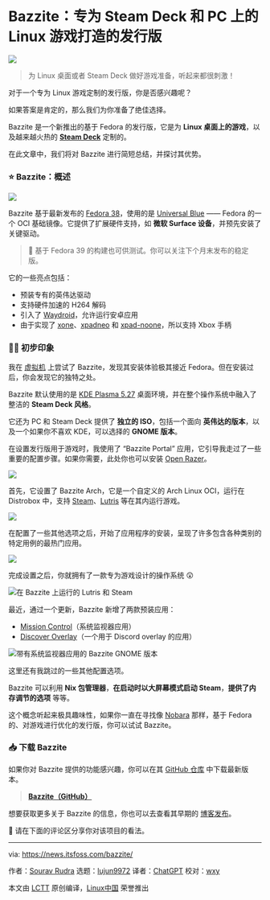 [#]: subject: "Bazzite: A Distro for Linux Gaming on Steam Deck and PCs"
[#]: via: "https://news.itsfoss.com/bazzite/"
[#]: author: "Sourav Rudra https://news.itsfoss.com/author/sourav/"
[#]: collector: "lujun9972/lctt-scripts-1693450080"
[#]: translator: "ChatGPT"
[#]: reviewer: "wxy"
[#]: publisher: "wxy"
[#]: url: "https://linux.cn/article-16241-1.html"

Bazzite：专为 Steam Deck 和 PC 上的 Linux 游戏打造的发行版
======

![][0]

> 为 Linux 桌面或者 Steam Deck 做好游戏准备，听起来都很刺激！

对于一个专为 Linux 游戏定制的发行版，你是否感兴趣呢？

如果答案是肯定的，那么我们为你准备了绝佳选择。

Bazzite 是一个新推出的基于 Fedora 的发行版，它是为 **Linux 桌面上的游戏**，以及越来越火热的 **[Steam Deck][1]** 定制的。

在此文章中，我们将对 Bazzite 进行简短总结，并探讨其优势。

### ⭐ Bazzite：概述

![][2]

Bazzite 基于最新发布的 [Fedora 38][3]，使用的是 [Universal Blue][4] —— Fedora 的一个 OCI 基础镜像。它提供了扩展硬件支持，如 **微软 Surface 设备**，并预先安装了关键驱动。

> 🚧 基于 Fedora 39 的构建也可供测试。你可以关注下个月末发布的稳定版。

它的一些亮点包括：

  * 预装专有的英伟达驱动
  * 支持硬件加速的 H264 解码
  * 引入了 [Waydroid][5]，允许运行安卓应用
  * 由于实现了 [xone][6]、[xpadneo][7] 和 [xpad-noone][8]，所以支持 Xbox 手柄

### 👨‍💻 初步印象

我在 [虚拟机][10] 上尝试了 Bazzite，发现其安装体验极其接近 Fedora。但在安装过后，你会发现它的独特之处。

Bazzite 默认使用的是 [KDE Plasma 5.27][11] 桌面环境，并在整个操作系统中融入了整洁的 **Steam Deck 风格**。

它还为 PC 和 Steam Deck 提供了 **独立的 ISO**，包括一个面向 **英伟达的版本**，以及一个如果你不喜欢 KDE，可以选择的 **GNOME 版本**。

在设置发行版用于游戏时，我使用了 “Bazzite Portal” 应用，它引导我走过了一些重要的配置步骤。如果你需要，此处你也可以安装 [Open Razer][12]。

![][13]

首先，它设置了 Bazzite Arch，它是一个自定义的 Arch Linux OCI，运行在 Distrobox 中，支持 [Steam][14]、[Lutris][15] 等在其内运行游戏。

![][16]

在配置了一些其他选项之后，开始了应用程序的安装，呈现了许多包含各种类别的特定用例的最热门应用。

![][17]

完成设置之后，你就拥有了一款专为游戏设计的操作系统 😲

![在 Bazzite 上运行的 Lutris 和 Steam][18]

最近，通过一个更新，Bazzite 新增了两款预装应用：

  * [Mission Control][20]（系统监视器应用）
  * [Discover Overlay][21]（一个用于 Discord overlay 的应用）

![带有系统监视器应用的 Bazzite GNOME 版本][19]

这里还有我跳过的一些其他配置选项。

Bazzite 可以利用 **Nix 包管理器**，**在启动时以大屏幕模式启动 Steam**，**提供了内存调节的选项** 等等。

这个概念听起来极具趣味性，如果你一直在寻找像 [Nobara][22] 那样，基于 Fedora 的、对游戏进行优化的发行版，你可以试试 Bazzite。

### 📥 下载 Bazzite

如果你对 Bazzite 提供的功能感兴趣，你可以在其 [GitHub 仓库][24] 中下载最新版本。

> **[Bazzite（GitHub）][24]**

想要获取更多关于 Bazzite 的信息，你也可以去查看其早期的 [博客发布][25]。

💬 请在下面的评论区分享你对该项目的看法。

--------------------------------------------------------------------------------

via: https://news.itsfoss.com/bazzite/

作者：[Sourav Rudra][a]
选题：[lujun9972][b]
译者：[ChatGPT](https://linux.cn/lctt/ChatGPT)
校对：[wxy](https://github.com/wxy)

本文由 [LCTT](https://github.com/LCTT/TranslateProject) 原创编译，[Linux中国](https://linux.cn/) 荣誉推出

[a]: https://news.itsfoss.com/author/sourav/
[b]: https://github.com/lujun9972
[1]: https://store.steampowered.com/steamdeck/
[2]: https://news.itsfoss.com/content/images/2023/08/Bazzite_1.png
[3]: https://news.itsfoss.com/fedora-38-release/
[4]: https://github.com/ublue-os/main
[5]: https://waydro.id/
[6]: https://github.com/medusalix/xone
[7]: https://github.com/atar-axis/xpadneo
[8]: https://github.com/ublue-os/xpad-noone
[9]: https://news.itsfoss.com/content/images/2023/04/Follow-us-on-Google-News.png
[10]: https://itsfoss.com/virtual-machine/
[11]: https://news.itsfoss.com/kde-plasma-5-27-release/
[12]: https://github.com/openrazer/openrazer
[13]: https://news.itsfoss.com/content/images/2023/08/Bazzite_2.png
[14]: https://store.steampowered.com/
[15]: https://lutris.net/
[16]: https://news.itsfoss.com/content/images/2023/08/Bazzite_3.png
[17]: https://news.itsfoss.com/content/images/2023/08/Bazzite_6.png
[18]: https://news.itsfoss.com/content/images/2023/08/Bazzite_9.png
[19]: https://news.itsfoss.com/content/images/2023/09/bazzite-gnome-task-manager.jpg
[20]: https://gitlab.com/mission-center-devs/mission-center
[21]: https://github.com/trigg/Discover
[22]: https://nobaraproject.org/
[23]: https://itsfoss.com/content/images/size/w256h256/2022/12/android-chrome-192x192.png
[24]: https://github.com/ublue-os/bazzite/releases
[25]: https://universal-blue.org/blog/2023/08/20/bazzite-10/
[26]: https://news.itsfoss.com/assets/images/Certs-and-Bundles-1536x864.webp
[27]: https://itsfoss.click/latest-lf-offer
[0]: https://img.linux.net.cn/data/attachment/album/202309/30/150801h5w6wyf7s6s56ynq.jpg